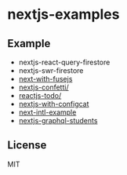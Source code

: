 # nextjs-examples

## Example

- nextjs-react-query-firestore
- nextjs-swr-firestore
- [next-with-fusejs](https://github.com/alphaolomi/next-with-fusejs)
- [nextjs-confetti/](https://github.com/alphaolomi/nextjs-confetti/)
- [reactjs-todo/](https://github.com/alphaolomi/reactjs-todo/)
- [nextjs-with-configcat](https://github.com/chapsana/nextjs-with-configcat/)
- [next-intl-example](https://github.com/chapsana/next-intl-example/)
- [nextjs-graphql-students](https://github.com/alphaolomi/graphql-students/)

## License

MIT
